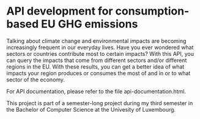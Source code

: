 # API development for consumption-based EU GHG emissions

Talking about climate change and environmental impacts are becoming increasingly frequent in our everyday lives. Have you ever wondered what sectors or countries contribute most to certain impacts? With this API, you can query the impacts that come from different sectors and/or different regions in the EU. With these results, you can get a better idea of what impacts your region produces or consumes the most of and in or to what sector of the economy. 

For API documentation, please refer to the file api-documentation.html. 

This project is part of a semester-long project during my third semester in the Bachelor of Computer Science at the Univesity of Luxembourg. 
